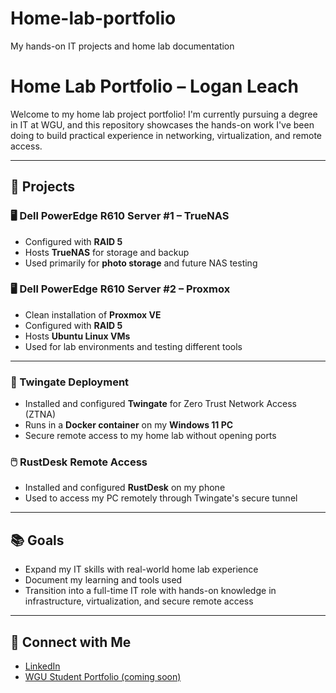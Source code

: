# Home-lab-portfolio
My hands-on IT projects and home lab documentation 
# Home Lab Portfolio – Logan Leach

Welcome to my home lab project portfolio! I'm currently pursuing a degree in IT at WGU, and this repository showcases the hands-on work I've been doing to build practical experience in networking, virtualization, and remote access.

---

## 🔧 Projects

### 🖥️ Dell PowerEdge R610 Server #1 – TrueNAS
- Configured with **RAID 5**
- Hosts **TrueNAS** for storage and backup
- Used primarily for **photo storage** and future NAS testing

### 🖥️ Dell PowerEdge R610 Server #2 – Proxmox
- Clean installation of **Proxmox VE**
- Configured with **RAID 5**
- Hosts **Ubuntu Linux VMs**
- Used for lab environments and testing different tools

---

### 🔐 Twingate Deployment
- Installed and configured **Twingate** for Zero Trust Network Access (ZTNA)
- Runs in a **Docker container** on my **Windows 11 PC**
- Secure remote access to my home lab without opening ports

### 🖱️ RustDesk Remote Access
- Installed and configured **RustDesk** on my phone
- Used to access my PC remotely through Twingate's secure tunnel

---

## 📚 Goals
- Expand my IT skills with real-world home lab experience
- Document my learning and tools used
- Transition into a full-time IT role with hands-on knowledge in infrastructure, virtualization, and secure remote access

---

## 🔗 Connect with Me
- [LinkedIn](https://www.linkedin.com/in/logan-leach-249a85232) 
- [WGU Student Portfolio (coming soon)]()


